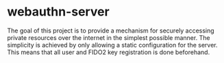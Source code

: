 # webauthn-server

The goal of this project is to provide a mechanism for securely accessing
private resources over the internet in the simplest possible manner. The
simplicity is achieved by only allowing a static configuration for the server.
This means that all user and FIDO2 key registration is done beforehand.
